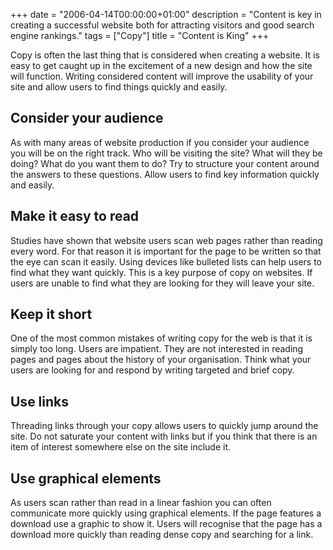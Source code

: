 +++
date = "2006-04-14T00:00:00+01:00"
description = "Content is key in creating a successful website both for attracting visitors and good search engine rankings."
tags = ["Copy"]
title = "Content is King"
+++

Copy is often the last thing that is considered when creating a website. It is
easy to get caught up in the excitement of a new design and how the site will
function. Writing considered content will improve the usability of your site and
allow users to find things quickly and easily.

## Consider your audience

As with many areas of website production if you consider your audience you will
be on the right track. Who will be visiting the site? What will they be doing?
What do you want them to do? Try to structure your content around the answers to
these questions. Allow users to find key information quickly and easily.

## Make it easy to read

Studies have shown that website users scan web pages rather than reading every
word. For that reason it is important for the page to be written so that the eye
can scan it easily. Using devices like bulleted lists can help users to find
what they want quickly. This is a key purpose of copy on websites. If users are
unable to find what they are looking for they will leave your site.

## Keep it short

One of the most common mistakes of writing copy for the web is that it is simply
too long. Users are impatient. They are not interested in reading pages and
pages about the history of your organisation. Think what your users are looking
for and respond by writing targeted and brief copy.

## Use links

Threading links through your copy allows users to quickly jump around the site.
Do not saturate your content with links but if you think that there is an item
of interest somewhere else on the site include it.

## Use graphical elements

As users scan rather than read in a linear fashion you can often communicate
more quickly using graphical elements. If the page features a download use a
graphic to show it. Users will recognise that the page has a download more
quickly than reading dense copy and searching for a link.
